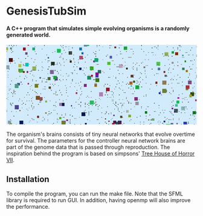 # GenesisTubSim

#### A C++ program that simulates simple evolving organisms is a randomly generated world.

![](https://github.com/RamtinAlami/GenesisTubSim/blob/master/img/top.gif)

The organism's brains consists of tiny neural networks that evolve overtime for survival. The parameters for the controller neural network brains are part of the genome data that is passed through reproduction. The inspiration behind the program is based on simpsons' [Tree House of Horror VII](https://simpsons.fandom.com/wiki/Treehouse_of_Horror_VII).

## Installation

To compile the program, you can run the make file. Note that the SFML library is required to run GUI. In addition, having openmp will also improve the performance.

